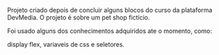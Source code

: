 Projeto criado depois de concluir alguns blocos do curso da plataforma DevMedia.
O projeto é sobre um pet shop fictício.

Foi usado alguns dos conhecimentos adquiridos ate o momento, como:

display flex, variaveis de css e seletores. 

